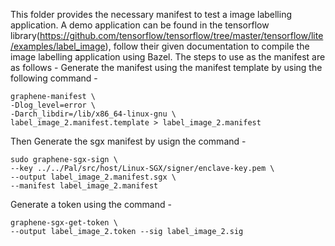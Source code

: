 This folder provides the necessary manifest to test a image labelling application.
A demo application can be found in the tensorflow library(https://github.com/tensorflow/tensorflow/tree/master/tensorflow/lite/examples/label_image), 
follow their given documentation to compile the image labelling application using Bazel.
The steps to use as the manifest are as follows -
Generate the manifest using the manifest template by using the following command - 
```
graphene-manifest \
-Dlog_level=error \
-Darch_libdir=/lib/x86_64-linux-gnu \
label_image_2.manifest.template > label_image_2.manifest
```


Then Generate the sgx manifest by usign the command - 

```
sudo graphene-sgx-sign \
--key ../../Pal/src/host/Linux-SGX/signer/enclave-key.pem \
--output label_image_2.manifest.sgx \
--manifest label_image_2.manifest
```

Generate a token using the command - 
```
graphene-sgx-get-token \
--output label_image_2.token --sig label_image_2.sig

```
